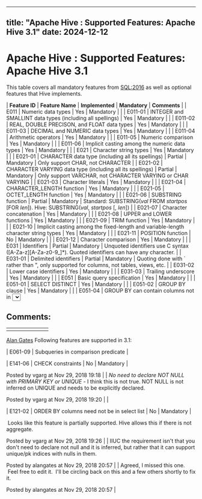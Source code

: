 ---

title: "Apache Hive : Supported Features:  Apache Hive 3.1"
date: 2024-12-12
----------------

# Apache Hive : Supported Features: Apache Hive 3.1

This table covers all mandatory features from [SQL:2016](https://en.wikipedia.org/wiki/SQL:2016) as well as optional features that Hive implements.

| **Feature ID** | **Feature Name** | **Implemented** | **Mandatory** | **Comments** |
| E011 | Numeric data types | Yes | Mandatory |  |
| E011-01 | INTEGER and SMALLINT data types (including all spellings) | Yes | Mandatory |  |
| E011-02 | REAL, DOUBLE PRECISON, and FLOAT data types | Yes | Mandatory |  |
| E011-03 | DECIMAL and NUMERIC data types | Yes | Mandatory |  |
| E011-04 | Arithmetic operators | Yes | Mandatory |  |
| E011-05 | Numeric comparison | Yes | Mandatory |  |
| E011-06 | Implicit casting among the numeric data types | Yes | Mandatory |  |
| E021 | Character string types | Yes | Mandatory |  |
| E021-01 | CHARACTER data type (including all its spellings) | Partial | Mandatory | Only support CHAR, not CHARACTER |
| E021-02 | CHARACTER VARYING data type (including all its spellings) | Partial | Mandatory | Only support VARCHAR, not CHARACTER VARYING or CHAR VARYING |
| E021-03 | Character literals | Yes | Mandatory |  |
| E021-04 | CHARACTER\_LENGTH function | Yes | Mandatory |  |
| E021-05 | OCTET\_LENGTH function | Yes | Mandatory |  |
| E021-06 | SUBSTRING function | Partial | Mandatory | Standard: SUBSTRING(*val* FROM *startpos* [FOR *len*]). Hive: SUBSTRING(*val*, *startpos* [, *len*]) |
| E021-07 | Character concatenation | Yes | Mandatory |  |
| E021-08 | UPPER and LOWER functions | Yes | Mandatory |  |
| E021-09 | TRIM function | Yes | Mandatory |  |
| E021-10 | Implicit casting among the fixed-length and variable-length character string types | Yes | Mandatory |  |
| E021-11 | POSITION function | No | Mandatory |  |
| E021-12 | Character comparison | Yes | Mandatory |  |
| E031 | Identifiers | Partial | Mandatory | Unquoted identifiers use C syntax ([A-Za-z][A-Za-z0-9\_]*). Quoted identifiers can have any character. |
| E031-01 | Delimited identifiers | Partial | Mandatory | Quoting done with ` rather than ", only supported for columns, not tables, views, etc. |
| E031-02 | Lower case identifiers | Yes | Mandatory |  |
| E031-03 | Trailing underscore | Yes | Mandatory |  |
| E051 | Basic query specification | Yes | Mandatory |  |
| E051-01 | SELECT DISTINCT | Yes | Mandatory |  |
| E051-02 | GROUP BY clause | Yes | Mandatory |  |
| E051-04 | GROUP BY can contain columns not in <select list> | Yes | Mandatory |  |
| E051-05 | Select list items can be renamed | Yes | Mandatory |  |
| E051-06 | HAVING clause | Yes | Mandatory |  |
| E051-07 | Qualified * in select list | Yes | Mandatory |  |
| E051-08 | Correlation names in the FROM clause | Yes | Mandatory |  |
| E051-09 | Rename columns in the FROM clause | Yes | Mandatory |  |
| E061 | Basic predicates and search conditions | Yes | Mandatory |  |
| E061-01 | Comparison predicate | Yes | Mandatory |  |
| E061-02 | BETWEEN predicate | Yes | Mandatory |  |
| E061-03 | IN predicate with list of values | Yes | Mandatory |  |
| E061-04 | LIKE predicate | Yes | Mandatory |  |
| E061-05 | LIKE predicate: ESCAPE clause | Yes | Mandatory |  |
| E061-06 | NULL predicate | Yes | Mandatory |  |
| E061-07 | Quantified comparison predicate | No | Mandatory |  |
| E061-08 | EXISTS predicate | Yes | Mandatory |  |
| E061-09 | Subqueries in comparison predicate | No | Mandatory |  |
| E061-11 | Subqueries in IN predicate | Yes | Mandatory |  |
| E061-12 | Subqueries in quantified comparison predicate | No | Mandatory |  |
| E061-13 | Correlated subqueries | Yes | Mandatory |  |
| E061-14 | Search condition | Yes | Mandatory |  |
| E071 | Basic query expressions | Yes | Mandatory |  |
| E071-01 | UNION DISTINCT table operator | Yes | Mandatory |  |
| E071-02 | UNION ALL table operator | Yes | Mandatory |  |
| E071-03 | EXCEPT DISTINCT table operator | Yes | Mandatory |  |
| E071-05 | Columns combined via table operators need not have exactly the same data type. | Yes | Mandatory |  |
| E071-06 | Table operators in subqueries | Yes | Mandatory |  |
| E081 | Basic Privileges | Yes | Mandatory |  |
| E081-01 | SELECT privilege at the table level | Yes | Mandatory |  |
| E081-02 | DELETE privilege | Yes | Mandatory |  |
| E081-03 | INSERT privilege at the table level | Yes | Mandatory |  |
| E081-04 | UPDATE privilege at the table level | Yes | Mandatory |  |
| E081-05 | UPDATE privilege at the column level | Yes | Mandatory |  |
| E081-06 | REFERENCES privilege at the table level | No | Mandatory |  |
| E081-07 | REFERENCES privilege at the column level | No | Mandatory |  |
| E081-08 | WITH GRANT OPTION | Yes | Mandatory |  |
| E081-09 | USAGE privilege | No | Mandatory |  |
| E081-10 | EXECUTE privilege | No | Mandatory |  |
| E091 | Set functions | Yes | Mandatory |  |
| E091-01 | AVG | Yes | Mandatory |  |
| E091-02 | COUNT | Yes | Mandatory |  |
| E091-03 | MAX | Yes | Mandatory |  |
| E091-04 | MIN | Yes | Mandatory |  |
| E091-05 | SUM | Yes | Mandatory |  |
| E091-06 | ALL quantifier | Yes | Mandatory |  |
| E091-07 | DISTINCT quantifier | Yes | Mandatory |  |
| E101 | Basic data manipulation | Yes | Mandatory |  |
| E101-01 | INSERT statement | Yes | Mandatory |  |
| E101-03 | Searched UPDATE statement | Yes | Mandatory |  |
| E101-04 | Searched DELETE statement | Yes | Mandatory |  |
| E111 | Single row SELECT statement | No | Mandatory |  |
| E121 | Basic cursor support | No | Mandatory |  |
| E121-01 | DECLARE CURSOR | No | Mandatory |  |
| E121-02 | ORDER BY columns need not be in select list | No | Mandatory |  |
| E121-03 | Value expressions in ORDER BY clause | No | Mandatory |  |
| E121-04 | OPEN statement | No | Mandatory |  |
| E121-06 | Positioned UPDATE statement | No | Mandatory |  |
| E121-07 | Positioned DELETE statement | No | Mandatory |  |
| E121-08 | CLOSE statement | No | Mandatory |  |
| E121-10 | FETCH statement: implicit NEXT | No | Mandatory |  |
| E121-17 | WITH HOLD cursors | No | Mandatory |  |
| E131 | Null value support (nulls in lieu of values) | Yes | Mandatory |  |
| E141 | Basic integrity constraints | Partial | Mandatory | Don't support UNIQUE (VALUE) constraints, don't support UNIQUE over a list of columns. Unique constraints not enforced.Don't support referencing periods, MATCH, or triggered actions in foreign key.Don't support CHECK constraints. |
| E141-01 | NOT NULL constraints | Yes | Mandatory |  |
| E141-02 | UNIQUE constraints of NOT NULL columns | Partial | Mandatory | UNIQUE constraints not enforced |
| E141-03 | PRIMARY KEY constraints | Partial | Mandatory | Primary keys not enforced |
| E141-04 | Basic FOREIGN KEY constraint with the NO ACTION default for both referential delete action and referential update action. | Partial | Mandatory | Don't support referencing periods, MATCH, or triggered actions. Foreign keys not enforced. |
| E141-06 | CHECK constraints | Yes | Mandatory |  |
| E141-07 | Column defaults | Yes | Mandatory |  |
| E141-08 | NOT NULL inferred on PRIMARY KEY | No | Mandatory | No need to declare NOT NULL with PRIMARY KEY or UNIQUE, but non-nullness not enforced. |
| E141-10 | Names in a foreign key can be specified in any order | No | Mandatory |  |
| E151 | Transaction support | No | Mandatory |  |
| E151-01 | COMMIT statement | No | Mandatory |  |
| E151-02 | ROLLBACK statement | No | Mandatory |  |
| E152 | Basic SET TRANSACTION statement | No | Mandatory |  |
| E152-01 | SET TRANSACTION state- ment: ISOLATION LEVEL SERIALIZABLE clause | No | Mandatory |  |
| E152-02 | SET TRANSACTION state- ment: READ ONLY and READ WRITE clauses | No | Mandatory |  |
| E153 | Updatable queries with subqueries | No | Mandatory |  |
| E161 | SQL comments using leading double minus | Yes | Mandatory |  |
| E171 | SQLSTATE support | No | Mandatory |  |
| F031 | Basic schema manipulation | Yes | Mandatory |  |
| F031-01 | CREATE TABLE statement to create persistent base tables | Yes | Mandatory |  |
| F031-02 | CREATE VIEW statement | Yes | Mandatory |  |
| F031-03 | GRANT statement | Yes | Mandatory |  |
| F031-04 | ALTER TABLE statement: ADD COLUMN clause | Yes | Mandatory |  |
| F031-13 | DROP TABLE statement: RESTRICT clause | Yes | Mandatory |  |
| F031-16 | DROP VIEW statement: RESTRICT clause | Yes | Mandatory |  |
| F031-19 | REVOKE statement: RESTRICT clause | No | Mandatory |  |
| F032 | CASCADE drop behavior | Yes | Optional |  |
| F034 | Extended REVOKE statement | Yes | Optional |  |
| F034-01 | REVOKE statement performed by other than the owner of a schema object | Yes | Optional |  |
| F034-02 | REVOKE statement: GRANT OPTION FOR clause | Yes | Optional |  |
| F034-03 | REVOKE statement to revoke a privilege that the grantee has WITH GRANT OPTION | Yes | Optional |  |
| F041 | Basic joined table | Yes | Mandatory |  |
| F041-01 | Inner join (but not necessarily the INNER keyword) | Yes | Mandatory |  |
| F041-02 | INNER keyword | Yes | Mandatory |  |
| F041-03 | LEFT OUTER JOIN | Yes | Mandatory |  |
| F041-04 | RIGHT OUTER JOIN | Yes | Mandatory |  |
| F041-05 | Outer joins can be nested | Yes | Mandatory |  |
| F041-07 | The inner table in a left or right outer join can also be used in an inner join | Yes | Mandatory |  |
| F041-08 | All comparison operators are supported (rather than just =) | Yes | Mandatory |  |
| F051 | Basic date and time | Partial | Mandatory | No support for WITH/OUT TIMEZONE.No support for precision in TIMESTAMP.No support for TIME type. |
| F051-01 | DATE data type (including support of DATE literal) | Partial | Mandatory | Intervals don't match spec syntax |
| F051-02 | TIME data type (including support of TIME literal) with fractional seconds precision of at least 0. | No | Mandatory |  |
| F051-03 | TIMESTAMP data type (including support of TIMESTAMP literal) with fractional seconds precision of at least 0 and 6. | Partial | Mandatory | No support for WITH/OUT TIMEZONE.No support for precision.Intervals don't match spec syntax. |
| F051-04 | Comparison predicate on DATE, TIME, and TIMESTAMP data types | Partial | Mandatory | No support for TIME |
| F051-05 | Explicit CAST between date-time types and character string types | Partial | Mandatory | No support for TIME |
| F051-06 | CURRENT\_DATE | Yes | Mandatory |  |
| F051-07 | LOCALTIME | No | Mandatory |  |
| F051-08 | LOCALTIMESTAMP | Partial | Mandatory | CURRENT\_TIMESTAMP supported, doesn't take precision argumentLOCALTIMESTAMP not supported  |
| F052 | Intervals and datetime arithmetic | Partial | Optional | Interval not supported as column type, only as expression type in queries.Interval syntax differs from standard. |
| F054 | TIMESTAMP in DATE type precedence list | Yes | Optional |  |
| F081 | UNION and EXCEPT in views | Yes | Mandatory |  |
| F131 | Grouped operations | Yes | Mandatory |  |
| F131-01 | WHERE, GROUP BY, and HAVING clauses supported in queries with grouped views | Yes | Mandatory |  |
| F131-02 | Multiple tables supported in queries with grouped views | Yes | Mandatory |  |
| F131-03 | Set functions supported in queries with grouped views | Yes | Mandatory |  |
| F131-04 | Subqueries with GROUP BY and HAVING clauses and grouped views | Yes | Mandatory |  |
| F131-05 | Single row SELECT with GROUP BY and HAVING clauses and grouped views | Yes | Mandatory |  |
| F171 | Multiple schemas per user | Yes | Optional |  |
| F200 | TRUNCATE TABLE statement | Yes | Optional |  |
| F181 | Multiple module support | No | Mandatory |  |
| F201 | CAST function | Yes | Mandatory |  |
| F221 | Explicit defaults | Yes | Mandatory |  |
| F261 | CASE expression | Yes | Mandatory |  |
| F261-01 | Simple CASE | Yes | Mandatory |  |
| F261-02 | Searched CASE | Yes | Mandatory |  |
| F261-03 | NULLIF | Yes | Mandatory |  |
| F261-04 | COALESCE | Yes | Mandatory |  |
| F302 | INTERSECT table operator | Yes | Optional |  |
| F302-01 | INTERSECT DISTINCT table operator | Yes | Optional |  |
| F302-02 | INTERSECT ALL table operator | Yes | Optional |  |
| F304 | EXCEPT ALL table operator | Yes | Optional |  |
| F311 | Schema definition statement | Yes | Mandatory |  |
| F311-01 | CREATE SCHEMA | Yes | Mandatory |  |
| F311-02 | CREATE TABLE for persistent base tables | Partial | Mandatory | Does not create schema element creation as part of schema creation, must be done in separate statement |
| F311-03 | CREATE VIEW | Partial | Mandatory | Does not create schema element creation as part of schema creation, must be done in separate statement |
| F311-04 | CREATE VIEW: WITH CHECK OPTION | No | Mandatory |  |
| F311-05 | GRANT statement | Partial | Mandatory | Does not create schema element creation as part of schema creation, must be done in separate statement |
| F312 | MERGE statement | Yes | Optional |  |
| F313 | Enhanced MERGE statement | Yes | Optional |  |
| F314 | MERGE statement with DELETE branch | Yes | Optional |  |
| F321 | User authorization | Partial | Optional | Support for CURRENT\_USER function, none of the rest |
| F381 | Extended schema manipulation | Partial | Optional | No support for scope.No support for ALTER routine. |
| F381-01 | ALTER TABLE statement: ALTER COLUMN clause | Partial | Optional | Syntax non-standard.No support for scope.No support for identities.No support for column generation. |
| F381-02 | ALTER TABLE statement: ADD CONSTRAINT clause | Partial | Optional | Same limitations as creating constraints above |
| F381-03 | ALTER TABLE statement: DROP CONSTRAINT clause | Partial | Optional | Same limitations as creating constraints above |
| F382 | Alter column data type | Partial | Optional | Syntax non-standard |
| F383 | Set column not null clause | Partial | Optional | Syntax non-standard |
| F391 | Long identifiers | Yes | Optional |  |
| F401 | Extended joined table | Partial | Optional | NATURAL joins not supported |
| F401-02 | FULL OUTER JOIN | Yes | Optional |  |
| F401-04 | CROSS JOIN | Yes | Optional |  |
| F471 | Scalar subquery values | Yes | Mandatory |  |
| F481 | Expanded NULL predicate | Yes | Mandatory |  |
| F531 | Temporary tabels | Partial | Optional | GLOBAL/LOCAL scope not supported.DECLARE TEMPORARY TABLE not supported. |
| F555 | Enhanced seconds precision | Yes | Optional |  |
| F763 | CURRENT\_SCHEMA | Partial | Optional | CURRENT\_DATABASE, which is equivalent |
| F812 | Basic flagging | No | Mandatory |  |
| F841 | LIKE\_REGEX predicate | Partial | Optional | use RLIKE instead |
| F847 | Nonconstant regular expressions | Yes | Optional |  |
| F850 | Top level <order by clause> in <query expression> | Yes | Optional |  |
| F851 | <order by clause> in subqueries | Yes | Optional |  |
| F852 | Top-level <order by clause> in views | Yes | Optional |  |
| F855 | Nested <order by clause> in <query expression> | Yes | Optional |  |
| F856 | Nested <fetch first clause> in <query expression> | Yes | Optional |  |
| F857 | Top-level <fetch first clause> in <query expression> | Yes | Optional |  |
| F858 | <fetch first clause> in subqueries | Yes | Optional |  |
| F859 | Top-level <fetch first clause> in views | Yes | Optional |  |
| S011 | Distinct data types | No | Mandatory |  |
| S091 | Basic array support | Partial | Optional | Syntax non-standard.No option to declare max cardinality.SIZE instead of CARDINALITY. |
| S091-01 | Arrays of built-in data types | Partial | Optional | Syntax non-standard |
| S091-03 | Array expressions | Partial | Optional | Support array element reference and cardinality (though syntax non-standard)No support for array concatenation, trimming, or max-cardinality |
| T021 | BINARY and VARBINARY types | Partial | Optional | BINARY only, though it acts like VARBINARY, no length parameter accepted.No support for overlay, trim, position, or LIKE. |
| T031 | BOOLEAN data type | Yes | Optional |  |
| T041 | Basic LOB data type support | Partial | Optional | BINARY acts as BLOB (no size restrictions)STRING acts as CLOBNon-standard syntax |
| T041-01 | BLOB data type | Partial | Optional | BINARY acts as BLOB, non-standard syntax |
| T041-02 | CLOB data type | Partial | Optional | STRING acts as CLOB, non-standard syntax |
| T041-03 | POSITION, LENGTH, LOWER, TRIM, UPPER, SUBSTRING for LOB data types | Partial | Optional | No POSITIONLOWER, UPPER only applicable to STRING |
| T041-04 | Concatenation of LOB types | Yes | Optional |  |
| T042 | Extended LOB data type support | Partial | Optional | Cast for BINARY and STRING supported.LIKE for STRING supported.All other advanced options not supported. |
| T051 | Row types | Partial | Optional | Called STRUCT rather than ROW |
| T071 | BIGINT data type | Yes | Optional |  |
| T121 | WITH (excluding RECURSIVE) in query expression | Yes | Optional |  |
| T321 | Basic SQL-invoked routines | No | Mandatory |  |
| T321-01 | User-defined functions with no overloading | No | Mandatory |  |
| T321-02 | User-defined stored procedures with no overloading | No | Mandatory |  |
| T321-03 | Function invocation | No | Mandatory |  |
| T321-04 | CALL statement | No | Mandatory |  |
| T321-05 | RETURN statement | No | Mandatory |  |
| T331 | Basic roles | Yes | Optional |  |
| T351 | Bracketed comments | Yes | Optional |  |
| T431 | Extended grouping capabilities | Yes | Optional |  |
| T433 | Multiargument GROUPING function | Yes | Optional |  |
| T441 | ABS and MOD functions | Yes | Optional |  |
| T501 | Enhanced EXISTS predicate | Yes | Optional |  |
| T581 | Regular expression substring function | Yes | Optional |  |
| T591 | UNIQUE constraints of possibly null columns | Yes | Optional |  |
| T611 | Elementary OLAP operations | Yes | Optional |  |
| T612 | Advanced OLAP operations | Partial | Optional |  |
| T613 | Sampling | Yes | Optional |  |
| T614 | NTILE function | Yes | Optional |  |
| T615 | LEAD and LAG functions | Yes | Optional |  |
| T617 | FIRST\_VALUE and LAST\_VALUE functions | Yes | Optional |  |
| T621 | Enhanced numeric functions | Yes | Optional |  |
| T622 | Trigonometric functions | Partial | Optional | No sinh, cosh, tanh |
| T623 | General logarithm functions | Yes | Optional |  |
| T624 | Common logarithm functions | Yes | Optional |  |
| T631 | IN predicate with one list element | Yes | Mandatory |

## Comments:

|   |   |   |   |   |   |   |
|---|---|---|---|---|---|---|
|   |

[Alan Gates](https://cwiki.apache.org/confluence/display/~alangates) Following features are supported in 3.1:

| E061-09 | Subqueries in comparison predicate |

| E141-06 | CHECK constraints | No | Mandatory |

Posted by vgarg at Nov 29, 2018 19:18
|
|
*No need to declare NOT NULL with PRIMARY KEY or UNIQUE* - I think this is not true. NOT NULL is not inferred on UNIQUE and needs to be explicitly declared.

Posted by vgarg at Nov 29, 2018 19:20
|
|

| E121-02 | ORDER BY columns need not be in select list | No | Mandatory |

 Looks like this feature is partially supported. Hive allows this if there is not aggregate.

Posted by vgarg at Nov 29, 2018 19:26
|
|
IIUC the requirement isn't that you don't need to declare not null and it is inferred, but rather that it can support unique/pk indices with nulls in them.  

Posted by alangates at Nov 29, 2018 20:57
|
|
Agreed, I missed this one.  Feel free to edit it.  I'll be circling back on this and a few others shortly to fix it.

Posted by alangates at Nov 29, 2018 20:57
|

